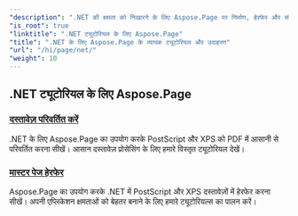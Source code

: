 ```yaml
---
"description": ".NET की क्षमता को निखारने के लिए Aspose.Page पर निर्माण, हेरफेर और संवर्द्धन से संबंधित ट्यूटोरियल का उपयोग करें। बुनियादी से लेकर उन्नत तकनीकों में सहजता से महारत हासिल करें।"
"is_root": true
"linktitle": ".NET ट्यूटोरियल के लिए Aspose.Page"
"title": ".NET के लिए Aspose.Page के व्यापक ट्यूटोरियल और उदाहरण"
"url": "/hi/page/net/"
"weight": 10
---
```


## .NET ट्यूटोरियल के लिए Aspose.Page 

### [दस्तावेज़ परिवर्तित करें](./convert-document/)
.NET के लिए Aspose.Page का उपयोग करके PostScript और XPS को PDF में आसानी से परिवर्तित करना सीखें। आसान दस्तावेज़ प्रोसेसिंग के लिए हमारे विस्तृत ट्यूटोरियल देखें।
### [मास्टर पेज हेरफेर](./master-page-manipulation/)
Aspose.Page का उपयोग करके .NET में PostScript और XPS दस्तावेज़ों में हेरफेर करना सीखें। अपनी एप्लिकेशन क्षमताओं को बेहतर बनाने के लिए हमारे ट्यूटोरियल्स का पालन करें।